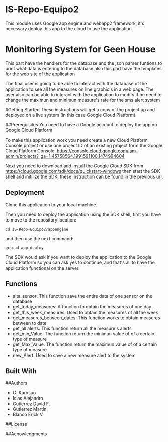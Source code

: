 # IS-Repo-Equipo2
This module uses Google app engine and webapp2 framework, it's necessary deploy this app to the cloud to use the application.
# Monitoring System for Geen House
This part have the handlers for the database and the json parser funtions to print what data is entering to the database also
this part have the templates for the web site of the application

The final user is going to be able to interact with the database of the application to see all the measures on line graphic's in a web page. The user also can be able to interact with the application to modify if he need to change the maximun and minimun measure's rate for the sms alert system

#Getting Started
These instructions will get a copy of the project up and deployed on a live system (in this case Google Cloud Platform).

##Prerequisites
You need to have a Google account to deploy the app on Google Cloud Platform

To make this application work you need create a new Cloud Platform Console project or use one project ID of an existing project form the Google Cloud Platform Console: https://console.cloud.google.com/iam-admin/projects?_ga=1.45758564.1991591100.1474994604

Next you need to download and install the Google Cloud SDK from https://cloud.google.com/sdk/docs/quickstart-windows then start the SDK shell and initilize the SDK, these instruction can be found in the previous url.

## Deployment
Clone this application to your local machine.

Then you need to deploy the application using the SDK shell, first you have to move to the repository location:

```
cd IS-Repo-Equipo2/appengine
```

and then use the next command: 

 ```
 gcloud app deploy
```
The SDK would ask if you want to deploy the application to the Google Cloud Platform so you can ask yes to continue, and that's all to have the application functional on the server.

## Functions

- alta_sensor: This function save the entire data of one sensor on the database
- get_today_measures: A function to obtain the measures of one day
- get_this_week_measures: Used to obtain the measures of all the week
- get_measures_between_dates: This function works to obtain measures between to date
- get_all alerts: This function return all the measure's alerts 
- get_min_Value: The function return the minimun value of of a certain type of measure
- get_Max_Value: The function return the maximun value of of a certain type of measure
- new_Alert: Used to save a new measure alert to the system

## Built With

##Authors
 - G. Karosuo
 - Islas Alejandro
 - Gutierrez David F.
 - Gutierrez Martin
 - Blanco Erick V.
 
##License

##Acnowledgments

